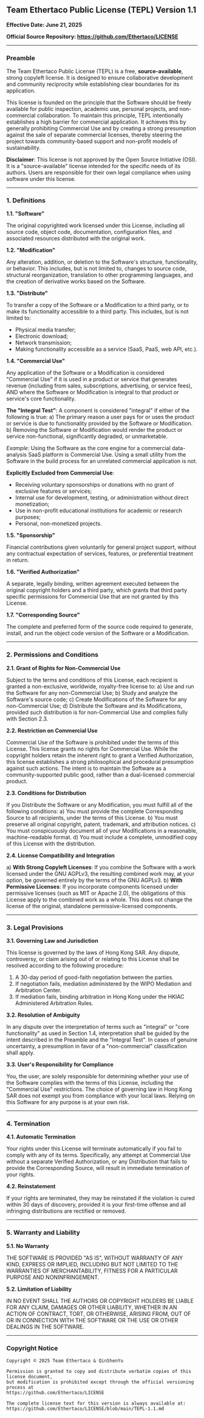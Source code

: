 ## Team Ethertaco Public License (TEPL) Version 1.1

**Effective Date: June 21, 2025**

**Official Source Repository: https://github.com/Ethertaco/LICENSE**

---

### Preamble

The Team Ethertaco Public License (TEPL) is a free, **source-available**, strong copyleft license. It is designed to ensure collaborative development and community reciprocity while establishing clear boundaries for its application.

This license is founded on the principle that the Software should be freely available for public inspection, academic use, personal projects, and non-commercial collaboration. To maintain this principle, TEPL intentionally establishes a high barrier for commercial application. It achieves this by generally prohibiting Commercial Use and by creating a strong presumption against the sale of separate commercial licenses, thereby steering the project towards community-based support and non-profit models of sustainability.

**Disclaimer**: This license is not approved by the Open Source Initiative (OSI). It is a "source-available" license intended for the specific needs of its authors. Users are responsible for their own legal compliance when using software under this license.

---

### 1. Definitions

**1.1. "Software"**

The original copyrighted work licensed under this License, including all source code, object code, documentation, configuration files, and associated resources distributed with the original work.

**1.2. "Modification"**

Any alteration, addition, or deletion to the Software's structure, functionality, or behavior. This includes, but is not limited to, changes to source code, structural reorganization, translation to other programming languages, and the creation of derivative works based on the Software.

**1.3. "Distribute"**

To transfer a copy of the Software or a Modification to a third party, or to make its functionality accessible to a third party. This includes, but is not limited to:
- Physical media transfer;
- Electronic download;
- Network transmission;
- Making functionality accessible as a service (SaaS, PaaS, web API, etc.).

**1.4. "Commercial Use"**

Any application of the Software or a Modification is considered "Commercial Use" if it is used in a product or service that generates revenue (including from sales, subscriptions, advertising, or service fees), AND where the Software or Modification is integral to that product or service's core functionality.

**The "Integral Test"**: A component is considered "integral" if either of the following is true:
a) The primary reason a user pays for or uses the product or service is due to functionality provided by the Software or Modification.
b) Removing the Software or Modification would render the product or service non-functional, significantly degraded, or unmarketable.

*Example*: Using the Software as the core engine for a commercial data-analysis SaaS platform is Commercial Use. Using a small utility from the Software in the build process for an unrelated commercial application is not.

**Explicitly Excluded from Commercial Use**:
- Receiving voluntary sponsorships or donations with no grant of exclusive features or services;
- Internal use for development, testing, or administration without direct monetization;
- Use in non-profit educational institutions for academic or research purposes;
- Personal, non-monetized projects.

**1.5. "Sponsorship"**

Financial contributions given voluntarily for general project support, without any contractual expectation of services, features, or preferential treatment in return.

**1.6. "Verified Authorization"**

A separate, legally binding, written agreement executed between the original copyright holders and a third party, which grants that third party specific permissions for Commercial Use that are not granted by this License.

**1.7. "Corresponding Source"**

The complete and preferred form of the source code required to generate, install, and run the object code version of the Software or a Modification.

---

### 2. Permissions and Conditions

**2.1. Grant of Rights for Non-Commercial Use**

Subject to the terms and conditions of this License, each recipient is granted a non-exclusive, worldwide, royalty-free license to:
a) Use and run the Software for any non-Commercial Use;
b) Study and analyze the Software's source code;
c) Create Modifications of the Software for any non-Commercial Use;
d) Distribute the Software and its Modifications, provided such distribution is for non-Commercial Use and complies fully with Section 2.3.

**2.2. Restriction on Commercial Use**

Commercial Use of the Software is prohibited under the terms of this License. This license grants no rights for Commercial Use. While the copyright holders retain the inherent right to grant a Verified Authorization, this license establishes a strong philosophical and procedural presumption against such actions. The intent is to maintain the Software as a community-supported public good, rather than a dual-licensed commercial product.

**2.3. Conditions for Distribution**

If you Distribute the Software or any Modification, you must fulfill all of the following conditions:
a) You must provide the complete Corresponding Source to all recipients, under the terms of this License.
b) You must preserve all original copyright, patent, trademark, and attribution notices.
c) You must conspicuously document all of your Modifications in a reasonable, machine-readable format.
d) You must include a complete, unmodified copy of this License with the distribution.

**2.4. License Compatibility and Integration**

a) **With Strong Copyleft Licenses**: If you combine the Software with a work licensed under the GNU AGPLv3, the resulting combined work may, at your option, be governed entirely by the terms of the GNU AGPLv3.
b) **With Permissive Licenses**: If you incorporate components licensed under permissive licenses (such as MIT or Apache 2.0), the obligations of this License apply to the combined work as a whole. This does not change the license of the original, standalone permissive-licensed components.

---

### 3. Legal Provisions

**3.1. Governing Law and Jurisdiction**

This license is governed by the laws of Hong Kong SAR. Any dispute, controversy, or claim arising out of or relating to this License shall be resolved according to the following procedure:
1. A 30-day period of good-faith negotiation between the parties.
2. If negotiation fails, mediation administered by the WIPO Mediation and Arbitration Center.
3. If mediation fails, binding arbitration in Hong Kong under the HKIAC Administered Arbitration Rules.

**3.2. Resolution of Ambiguity**

In any dispute over the interpretation of terms such as "integral" or "core functionality" as used in Section 1.4, interpretation shall be guided by the intent described in the Preamble and the "Integral Test". In cases of genuine uncertainty, a presumption in favor of a "non-commercial" classification shall apply.

**3.3. User's Responsibility for Compliance**

You, the user, are solely responsible for determining whether your use of the Software complies with the terms of this License, including the "Commercial Use" restrictions. The choice of governing law in Hong Kong SAR does not exempt you from compliance with your local laws. Relying on this Software for any purpose is at your own risk.

---

### 4. Termination

**4.1. Automatic Termination**

Your rights under this License will terminate automatically if you fail to comply with any of its terms. Specifically, any attempt at Commercial Use without a separate Verified Authorization, or any Distribution that fails to provide the Corresponding Source, will result in immediate termination of your rights.

**4.2. Reinstatement**

If your rights are terminated, they may be reinstated if the violation is cured within 30 days of discovery, provided it is your first-time offense and all infringing distributions are rectified or removed.

---

### 5. Warranty and Liability

**5.1. No Warranty**

THE SOFTWARE IS PROVIDED "AS IS", WITHOUT WARRANTY OF ANY KIND, EXPRESS OR IMPLIED, INCLUDING BUT NOT LIMITED TO THE WARRANTIES OF MERCHANTABILITY, FITNESS FOR A PARTICULAR PURPOSE AND NONINFRINGEMENT.

**5.2. Limitation of Liability**

IN NO EVENT SHALL THE AUTHORS OR COPYRIGHT HOLDERS BE LIABLE FOR ANY CLAIM, DAMAGES OR OTHER LIABILITY, WHETHER IN AN ACTION OF CONTRACT, TORT, OR OTHERWISE, ARISING FROM, OUT OF OR IN CONNECTION WITH THE SOFTWARE OR THE USE OR OTHER DEALINGS IN THE SOFTWARE.

---

### Copyright Notice

```
Copyright © 2025 Team Ethertaco & QinShenYu

Permission is granted to copy and distribute verbatim copies of this license document, 
but modification is prohibited except through the official versioning process at 
https://github.com/Ethertaco/LICENSE

The complete license text for this version is always available at:
https://github.com/Ethertaco/LICENSE/blob/main/TEPL-1.1.md
```
